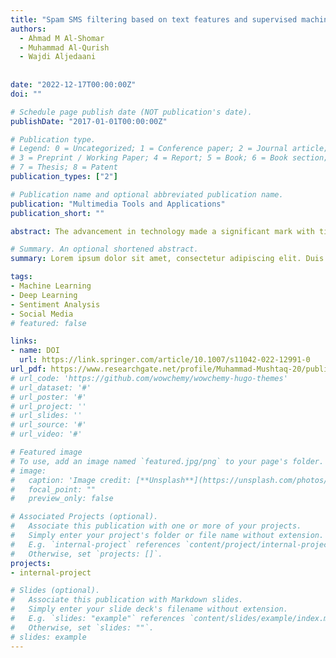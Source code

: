 ```yaml
---
title: "Spam SMS filtering based on text features and supervised machine learning techniques"
authors:
  - Ahmad M Al-Shomar
  - Muhammad Al-Qurish
  - Wajdi Aljedaani
  
  
date: "2022-12-17T00:00:00Z"
doi: ""

# Schedule page publish date (NOT publication's date).
publishDate: "2017-01-01T00:00:00Z"

# Publication type.
# Legend: 0 = Uncategorized; 1 = Conference paper; 2 = Journal article;
# 3 = Preprint / Working Paper; 4 = Report; 5 = Book; 6 = Book section;
# 7 = Thesis; 8 = Patent
publication_types: ["2"]

# Publication name and optional abbreviated publication name.
publication: "Multimedia Tools and Applications"
publication_short: ""

abstract: The advancement in technology made a significant mark with time, which affects every field of life like medicine, music, office, traveling, and communication. Telephone lines are used as a communication medium in ancient times. Currently, wireless technology overrides telephone wire technology with much broader features. The advertisement agencies and spammers mostly use SMS as a medium of communication to convey their business brochures to the typical person. Due to this reason, more than 60% of spam SMS are received daily. These spam messages cause users’ anger and sometimes scam with innocent users, but it creates large profits for the spammer and advertisement companies. This study proposed an approach for the classification of spam and ham SMS using supervised machine learning techniques. 

# Summary. An optional shortened abstract.
summary: Lorem ipsum dolor sit amet, consectetur adipiscing elit. Duis posuere tellus ac convallis placerat. Proin tincidunt magna sed ex sollicitudin condimentum.

tags:
- Machine Learning
- Deep Learning
- Sentiment Analysis
- Social Media
# featured: false

links:
- name: DOI
  url: https://link.springer.com/article/10.1007/s11042-022-12991-0
url_pdf: https://www.researchgate.net/profile/Muhammad-Mushtaq-20/publication/360377971_Spam_SMS_filtering_based_on_text_features_and_supervised_machine_learning_techniques/links/62762af0973bbb29cc68f226/Spam-SMS-filtering-based-on-text-features-and-supervised-machine-learning-techniques.pdf?_sg%5B0%5D=started_experiment_milestone&_sg%5B1%5D=started_experiment_milestone&origin=journalDetail
# url_code: 'https://github.com/wowchemy/wowchemy-hugo-themes'
# url_dataset: '#'
# url_poster: '#'
# url_project: ''
# url_slides: ''
# url_source: '#'
# url_video: '#'

# Featured image
# To use, add an image named `featured.jpg/png` to your page's folder. 
# image:
#   caption: 'Image credit: [**Unsplash**](https://unsplash.com/photos/s9CC2SKySJM)'
#   focal_point: ""
#   preview_only: false

# Associated Projects (optional).
#   Associate this publication with one or more of your projects.
#   Simply enter your project's folder or file name without extension.
#   E.g. `internal-project` references `content/project/internal-project/index.md`.
#   Otherwise, set `projects: []`.
projects:
- internal-project

# Slides (optional).
#   Associate this publication with Markdown slides.
#   Simply enter your slide deck's filename without extension.
#   E.g. `slides: "example"` references `content/slides/example/index.md`.
#   Otherwise, set `slides: ""`.
# slides: example
---
```


<!-- {{% callout note %}}
Create your slides in Markdown - click the *Slides* button to check out the example.
{{% /callout %}}

Supplementary notes can be added here, including [code, math, and images](https://wowchemy.com/docs/writing-markdown-latex/). -->
